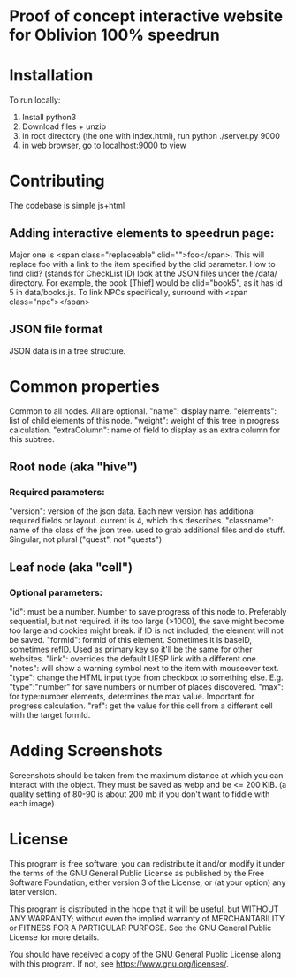 # Proof of concept interactive website for Oblivion 100% speedrun

# Installation
To run locally:
1. Install python3
2. Download files + unzip
3. in root directory (the one with index.html), run python ./server.py 9000
4. in web browser, go to localhost:9000 to view

# Contributing
The codebase is simple js+html


## Adding interactive elements to speedrun page:
Major one is \<span class="replaceable" clid="">foo\</span>.
This will replace foo with a link to the item specified by the clid parameter. How to find clid? (stands for CheckList ID) look at the JSON files under the /data/ directory. 
For example, the book [Thief] would be clid="book5", as it has id 5 in data/books.js.
To link NPCs specifically, surround with \<span class="npc">\</span>

## JSON file format
JSON data is in a tree structure.

# Common properties
Common to all nodes. All are optional.
"name": display name.
"elements": list of child elements of this node.
"weight": weight of this tree in progress calculation.
"extraColumn": name of field to display as an extra column for this subtree.

## Root node (aka "hive")
### Required parameters:
"version": version of the json data. Each new version has additional required fields or layout. current is 4, which this describes.
"classname": name of the class of the json tree. used to grab additional files and do stuff. Singular, not plural ("quest", not "quests")

## Leaf node (aka "cell")
### Optional parameters:
"id": must be a number. Number to save progress of this node to. Preferably sequential, but not required. if its too large (>1000), the save might become too large and cookies might break. if ID is not included, the element will not be saved.
"formId": formId of this element. Sometimes it is baseID, sometimes refID. Used as primary key so it'll be the same for other websites.
"link": overrides the default UESP link with a different one.
"notes": will show a warning symbol next to the item with mouseover text.
"type": change the HTML input type from checkbox to something else. E.g. "type":"number" for save numbers or number of places discovered.
"max": for type:number elements, determines the max value. Important for progress calculation.
"ref": get the value for this cell from a different cell with the target formId.


# Adding Screenshots
Screenshots should be taken from the maximum distance at which you can interact with the object. They must be saved as webp and be <= 200 KiB. (a quality setting of 80-90 is about 200 mb if you don't want to fiddle with each image)

# License
This program is free software: you can redistribute it and/or modify
it under the terms of the GNU General Public License as published by
the Free Software Foundation, either version 3 of the License, or
(at your option) any later version.

This program is distributed in the hope that it will be useful,
but WITHOUT ANY WARRANTY; without even the implied warranty of
MERCHANTABILITY or FITNESS FOR A PARTICULAR PURPOSE.  See the
GNU General Public License for more details.

You should have received a copy of the GNU General Public License
along with this program.  If not, see <https://www.gnu.org/licenses/>.